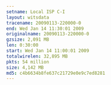 ```yaml
---
setname: Local ISP C-I
layout: witsdata
tracename: 20090113-220000-0
end: Wed Jan 14 11:30:01 2009
originalname: 20090113-220000-0
gzsize: 2,091 MB
len: 0:30:00
start: Wed Jan 14 11:00:01 2009
totalwirelen: 32,895 MB
pkts: 54 million
size: 4,142 MB
md5: c4b6634b8fe637c21729e0e9c7ed8281
---
```

